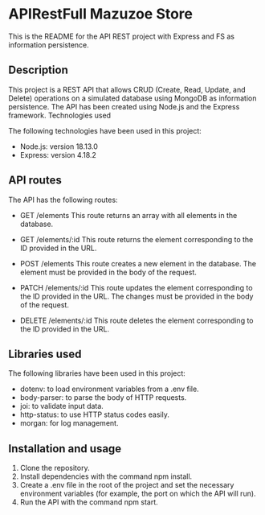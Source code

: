 # APIRestFull Mazuzoe Store

This is the README for the API REST project with Express and FS as information persistence.

## Description

This project is a REST API that allows CRUD (Create, Read, Update, and Delete) operations on a simulated database using MongoDB as information persistence. The API has been created using Node.js and the Express framework.
Technologies used

The following technologies have been used in this project:

  - Node.js: version 18.13.0
  - Express: version 4.18.2

## API routes

The API has the following routes:

  - GET /elements
    This route returns an array with all elements in the database.

  - GET /elements/:id
    This route returns the element corresponding to the ID provided in the URL.

  - POST /elements
    This route creates a new element in the database. The element must be provided in the body of the request.

  - PATCH /elements/:id
    This route updates the element corresponding to the ID provided in the URL. The changes must be provided in the body of the request.

  - DELETE /elements/:id
    This route deletes the element corresponding to the ID provided in the URL.

## Libraries used

The following libraries have been used in this project:

  - dotenv: to load environment variables from a .env file.
  - body-parser: to parse the body of HTTP requests.
  - joi: to validate input data.
  - http-status: to use HTTP status codes easily.
  - morgan: for log management.

## Installation and usage

  1. Clone the repository.
  2. Install dependencies with the command npm install.
  3. Create a .env file in the root of the project and set the necessary environment variables (for example, the port on which the API will run).
  4. Run the API with the command npm start.
